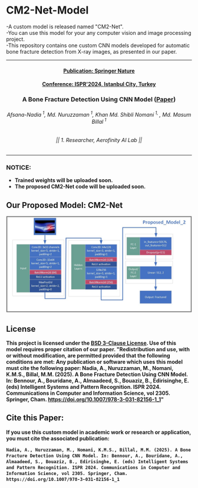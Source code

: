 # CM2-Net-Model
-A custom model is released named "CM2-Net". </br> 
-You can use this model for your any computer vision and image processing project.</br>
-This repository contains one custom CNN models developed for automatic bone fracture detection from X-ray images, as presented in our paper.
<hr>

<h4 align="center"><strong><a href="https://doi.org/10.1007/978-3-031-82156-1_1">Publication: Springer Nature</a></strong></h4>
<h4 align="center"><strong><a href="https://doi.org/10.1007/978-3-031-82156-1_1">Conference: ISPR'2024, Istanbul City, Turkey</a></strong></h4>
<h3 align="center"><strong>A Bone Fracture Detection Using CNN Model (<strong><a href="https://doi.org/10.1007/978-3-031-82156-1_1">Paper</a>)</strong></h3>

<h6 align="center">Afsana-Nadia<sup> 1</sup>,  Md. Nuruzzaman<sup> 1</sup>,  Khan Md. Shibli Nomani<sup> 1, </sup>, Md. Masum Billal<sup> 1</sup></h6>
<h6 align="center">|| 1. Researcher, Aerofinity AI Lab || </h6>
<hr>

### NOTICE: 
- Trained weights will be uploaded soon.
- The proposed CM2-Net code will be uploaded soon.

## Our Proposed Model: CM2-Net
![](./Build/Proposed_Architecture_2.jpg)

## License

This project is licensed under the [BSD 3-Clause License](LICENSE). Use of this model requires proper citation of our paper.
"Redistribution and use, with or without modification, are permitted provided that the following conditions are met: Any publication or software which uses this model must cite the following paper: Nadia, A., Nuruzzaman, M., Nomani, K.M.S., Billal, M.M. (2025). A Bone Fracture Detection Using CNN Model. In: Bennour, A., Bouridane, A., Almaadeed, S., Bouaziz, B., Edirisinghe, E. (eds) Intelligent Systems and Pattern Recognition. ISPR 2024. Communications in Computer and Information Science, vol 2305. Springer, Cham. https://doi.org/10.1007/978-3-031-82156-1_1"

## Cite this Paper:

If you use this custom model in academic work or research or application, you must cite the associated publication: 

```
Nadia, A., Nuruzzaman, M., Nomani, K.M.S., Billal, M.M. (2025). A Bone Fracture Detection Using CNN Model. In: Bennour, A., Bouridane, A., Almaadeed, S., Bouaziz, B., Edirisinghe, E. (eds) Intelligent Systems and Pattern Recognition. ISPR 2024. Communications in Computer and Information Science, vol 2305. Springer, Cham. https://doi.org/10.1007/978-3-031-82156-1_1
